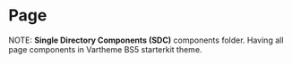 # Page

NOTE: **Single Directory Components (SDC)** components folder.
Having all page components in Vartheme BS5 starterkit theme.
